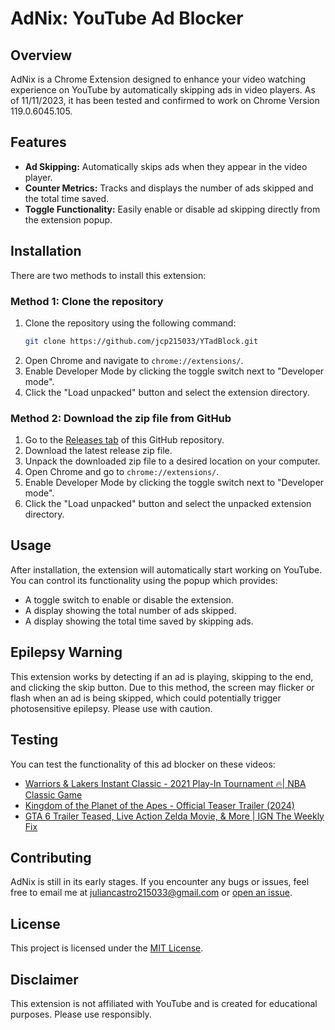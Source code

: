 # AdNix: YouTube Ad Blocker

## Overview

AdNix is a Chrome Extension designed to enhance your video watching experience on YouTube by automatically skipping ads in video players. As of 11/11/2023, it has been tested and confirmed to work on Chrome Version 119.0.6045.105.

## Features

- **Ad Skipping:** Automatically skips ads when they appear in the video player.
- **Counter Metrics:** Tracks and displays the number of ads skipped and the total time saved.
- **Toggle Functionality:** Easily enable or disable ad skipping directly from the extension popup.

## Installation

There are two methods to install this extension:

### Method 1: Clone the repository

1. Clone the repository using the following command:
    ```bash
    git clone https://github.com/jcp215033/YTadBlock.git
    ```
2. Open Chrome and navigate to `chrome://extensions/`.
3. Enable Developer Mode by clicking the toggle switch next to "Developer mode".
4. Click the "Load unpacked" button and select the extension directory.

### Method 2: Download the zip file from GitHub

1. Go to the [Releases tab](https://github.com/jcp215033/YTadBlock/releases) of this GitHub repository.
2. Download the latest release zip file.
3. Unpack the downloaded zip file to a desired location on your computer.
4. Open Chrome and go to `chrome://extensions/`.
5. Enable Developer Mode by clicking the toggle switch next to "Developer mode".
6. Click the "Load unpacked" button and select the unpacked extension directory.

## Usage

After installation, the extension will automatically start working on YouTube. You can control its functionality using the popup which provides:

- A toggle switch to enable or disable the extension.
- A display showing the total number of ads skipped.
- A display showing the total time saved by skipping ads.

## Epilepsy Warning

This extension works by detecting if an ad is playing, skipping to the end, and clicking the skip button. Due to this method, the screen may flicker or flash when an ad is being skipped, which could potentially trigger photosensitive epilepsy. Please use with caution.

## Testing

You can test the functionality of this ad blocker on these videos:

- [Warriors & Lakers Instant Classic - 2021 Play-In Tournament 🔥| NBA Classic Game](https://www.youtube.com/watch?app=desktop&v=LPDnemFoqVk)
- [Kingdom of the Planet of the Apes - Official Teaser Trailer (2024)](https://www.youtube.com/watch?v=LXvQUfUOcYI)
- [GTA 6 Trailer Teased, Live Action Zelda Movie, & More | IGN The Weekly Fix](https://www.youtube.com/watch?v=DtzhUE8Fslo&t=227s)

## Contributing

AdNix is still in its early stages. If you encounter any bugs or issues, feel free to email me at [juliancastro215033@gmail.com](mailto:juliancastro215033@gmail.com) or [open an issue](https://github.com/jcp215033/YTadBlock/issues).

## License

This project is licensed under the [MIT License](https://github.com/jcp215033/YTadBlock/blob/main/LICENSE).

## Disclaimer

This extension is not affiliated with YouTube and is created for educational purposes. Please use responsibly.
